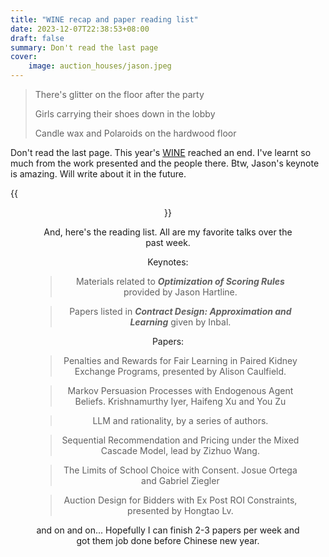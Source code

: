 ```yaml
---
title: "WINE recap and paper reading list"
date: 2023-12-07T22:38:53+08:00
draft: false
summary: Don't read the last page
cover: 
    image: auction_houses/jason.jpeg
---
```


> There's glitter on the floor after the party
>
> Girls carrying their shoes down in the lobby
>
> Candle wax and Polaroids on the hardwood floor

Don't read the last page. This year's [WINE](https://wine2023.shanghaitech.edu.cn/) reached an end. I've learnt so much from the work presented and the people there. Btw, Jason's keynote is amazing. Will write about it in the future.

{{<figure align="center" src="/auction_houses/jason.jpeg" caption="Hao Li, Qun Hu, Ariana T. (Me), Jason Hartline and Nick Gravin, during tea break.">}}

And, here's the reading list. All are my favorite talks over the past week.

Keynotes:

> Materials related to ***Optimization of Scoring Rules*** provided by Jason Hartline.

> Papers listed in ***Contract Design: Approximation and Learning*** given by Inbal.

Papers:

> Penalties and Rewards for Fair Learning in Paired Kidney Exchange Programs, presented by Alison Caulfield.

> Markov Persuasion Processes with Endogenous Agent Beliefs. Krishnamurthy Iyer, Haifeng Xu and You Zu

> LLM and rationality, by a series of authors.

> Sequential Recommendation and Pricing under the Mixed Cascade Model, lead by Zizhuo Wang.

> The Limits of School Choice with Consent. Josue Ortega and Gabriel Ziegler

> Auction Design for Bidders with Ex Post ROI Constraints, presented by Hongtao Lv.

and on and on... Hopefully I can finish 2-3 papers per week and got them job done before Chinese new year.

